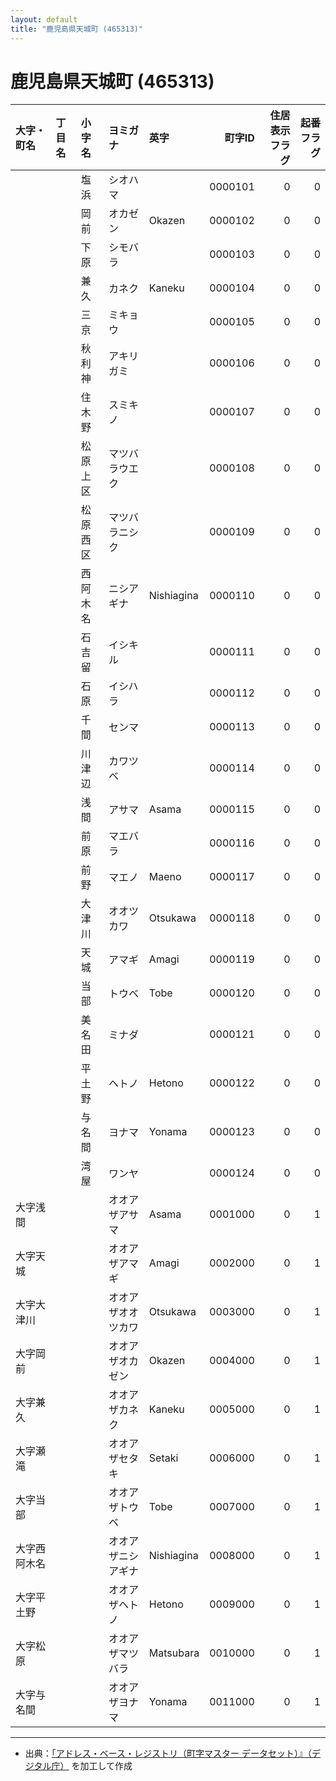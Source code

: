 ```yaml
---
layout: default
title: "鹿児島県天城町 (465313)"
---
```


# 鹿児島県天城町 (465313)

| 大字・町名 | 丁目名 | 小字名 | ヨミガナ | 英字 | 町字ID | 住居表示フラグ | 起番フラグ |
|:--------|:------|:------|:-----------------|:---------------------|--------:|----------:|--------:|
|  |  | 塩浜 | シオハマ |  | 0000101 | 0 | 0 |
|  |  | 岡前 | オカゼン | Okazen | 0000102 | 0 | 0 |
|  |  | 下原 | シモバラ |  | 0000103 | 0 | 0 |
|  |  | 兼久 | カネク | Kaneku | 0000104 | 0 | 0 |
|  |  | 三京 | ミキョウ |  | 0000105 | 0 | 0 |
|  |  | 秋利神 | アキリガミ |  | 0000106 | 0 | 0 |
|  |  | 住木野 | スミキノ |  | 0000107 | 0 | 0 |
|  |  | 松原上区 | マツバラウエク |  | 0000108 | 0 | 0 |
|  |  | 松原西区 | マツバラニシク |  | 0000109 | 0 | 0 |
|  |  | 西阿木名 | ニシアギナ | Nishiagina | 0000110 | 0 | 0 |
|  |  | 石吉留 | イシキル |  | 0000111 | 0 | 0 |
|  |  | 石原 | イシハラ |  | 0000112 | 0 | 0 |
|  |  | 千間 | センマ |  | 0000113 | 0 | 0 |
|  |  | 川津辺 | カワツベ |  | 0000114 | 0 | 0 |
|  |  | 浅間 | アサマ | Asama | 0000115 | 0 | 0 |
|  |  | 前原 | マエバラ |  | 0000116 | 0 | 0 |
|  |  | 前野 | マエノ | Maeno | 0000117 | 0 | 0 |
|  |  | 大津川 | オオツカワ | Otsukawa | 0000118 | 0 | 0 |
|  |  | 天城 | アマギ | Amagi | 0000119 | 0 | 0 |
|  |  | 当部 | トウベ | Tobe | 0000120 | 0 | 0 |
|  |  | 美名田 | ミナダ |  | 0000121 | 0 | 0 |
|  |  | 平土野 | ヘトノ | Hetono | 0000122 | 0 | 0 |
|  |  | 与名間 | ヨナマ | Yonama | 0000123 | 0 | 0 |
|  |  | 湾屋 | ワンヤ |  | 0000124 | 0 | 0 |
| 大字浅間 |  |  | オオアザアサマ | Asama | 0001000 | 0 | 1 |
| 大字天城 |  |  | オオアザアマギ | Amagi | 0002000 | 0 | 1 |
| 大字大津川 |  |  | オオアザオオツカワ | Otsukawa | 0003000 | 0 | 1 |
| 大字岡前 |  |  | オオアザオカゼン | Okazen | 0004000 | 0 | 1 |
| 大字兼久 |  |  | オオアザカネク | Kaneku | 0005000 | 0 | 1 |
| 大字瀬滝 |  |  | オオアザセタキ | Setaki | 0006000 | 0 | 1 |
| 大字当部 |  |  | オオアザトウベ | Tobe | 0007000 | 0 | 1 |
| 大字西阿木名 |  |  | オオアザニシアギナ | Nishiagina | 0008000 | 0 | 1 |
| 大字平土野 |  |  | オオアザヘトノ | Hetono | 0009000 | 0 | 1 |
| 大字松原 |  |  | オオアザマツバラ | Matsubara | 0010000 | 0 | 1 |
| 大字与名間 |  |  | オオアザヨナマ | Yonama | 0011000 | 0 | 1 |

---

- 出典：[「アドレス・ベース・レジストリ（町字マスター データセット）』（デジタル庁）](https://www.digital.go.jp/policies/base_registry_address/) を加工して作成